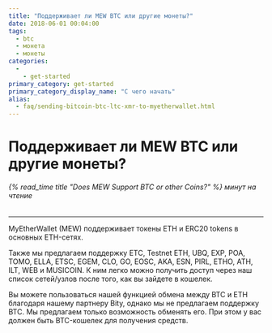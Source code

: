 ```yaml
---
title: "Поддерживает ли MEW BTC или другие монеты?"
date: 2018-06-01 00:04:00
tags:
  - btc
  - монета
  - монеты
categories:
  - 
    - get-started
primary_category: get-started
primary_category_display_name: "С чего начать"
alias:
  - faq/sending-bitcoin-btc-ltc-xmr-to-myetherwallet.html
---
```


# **Поддерживает ли MEW BTC или другие монеты?**

###### {% read_time title "Does MEW Support BTC or other Coins?" %} минут на чтение

* * *

MyEtherWallet (MEW) поддерживает токены ETH и ERC20 tokens в основных ETH-сетях.

Также мы предлагаем поддержку ETC, Testnet ETH, UBQ, EXP, POA, TOMO, ELLA, ETSC, EGEM, CLO, GO, EOSC, AKA, ESN, PIRL, ETHO, ATH, ILT, WEB и MUSICOIN. К ним легко можно получить доступ через наш список сетей/узлов после того, как вы зайдете в кошелек.

Вы можете пользоваться нашей функцией обмена между BTC и ETH благодаря нашему партнеру Bity, однако мы не предлагаем поддержку BTC. Мы предлагаем только возможность обменять его. При этом у вас должен быть BTC-кошелек для получения средств.